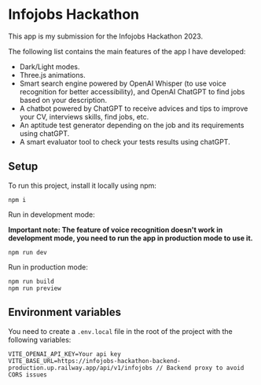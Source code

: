 # Infojobs Hackathon

This app is my submission for the Infojobs Hackathon 2023.

The following list contains the main features of the app I have developed:

- Dark/Light modes.
- Three.js animations.
- Smart search engine powered by OpenAI Whisper (to use voice recognition for better accessibility), and OpenAI ChatGPT to find jobs based on your description.
- A chatbot powered by ChatGPT to receive advices and tips to improve your CV, interviews skills, find jobs, etc.
- An aptitude test generator depending on the job and its requirements using chatGPT.
- A smart evaluator tool to check your tests results using chatGPT.

## Setup

To run this project, install it locally using npm:

```
npm i
```

Run in development mode:


__Important note: The feature of voice recognition doesn't work in development mode, you need to run the app in production mode to use it.__

```
npm run dev
```


Run in production mode:
```
npm run build
npm run preview
```
## Environment variables

You need to create a `.env.local` file in the root of the project with the following variables:

```
VITE_OPENAI_API_KEY=Your api key
VITE_BASE_URL=https://infojobs-hackathon-backend-production.up.railway.app/api/v1/infojobs // Backend proxy to avoid CORS issues
```
